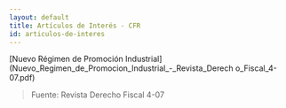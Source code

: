 ```yaml
---
layout: default
title: Artículos de Interés - CFR
id: articulos-de-interes
---
```


[Nuevo Régimen de Promoción Industrial](Nuevo_Regimen_de_Promocion_Industrial_-_Revista_Derech o_Fiscal_4-07.pdf)
> Fuente: Revista Derecho Fiscal 4-07